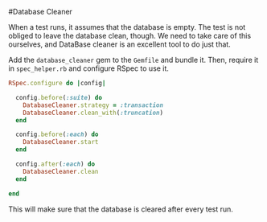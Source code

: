 #Database Cleaner

When a test runs, it assumes that the database is empty. The test is not obliged to leave the database clean, though. We need to take care of this ourselves, and DataBase cleaner is an excellent tool to do just that. 

Add the ```database_cleaner``` gem to the ```Gemfile``` and bundle it. Then, require it in ```spec_helper.rb``` and configure RSpec to use it.

```ruby
RSpec.configure do |config|

  config.before(:suite) do
    DatabaseCleaner.strategy = :transaction
    DatabaseCleaner.clean_with(:truncation)
  end

  config.before(:each) do
    DatabaseCleaner.start
  end

  config.after(:each) do
    DatabaseCleaner.clean
  end

end
```

This will make sure that the database is cleared after every test run.
